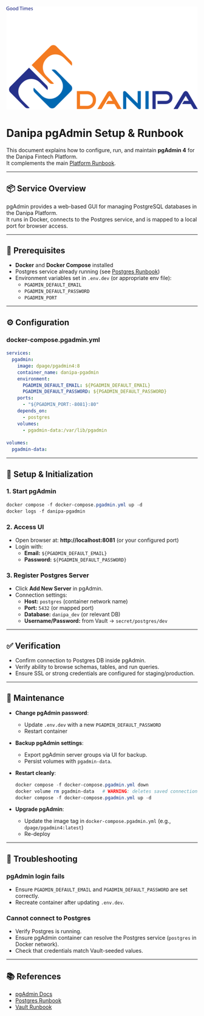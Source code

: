 # ![Danipa Logo](../images/danipa_logo.png)

# Danipa pgAdmin Setup & Runbook

This document explains how to configure, run, and maintain **pgAdmin 4** for the Danipa Fintech Platform.  
It complements the main [Platform Runbook](../Danipa_Platform_Stack_Runbook.md).

---

## 📦 Service Overview

pgAdmin provides a web-based GUI for managing PostgreSQL databases in the Danipa Platform.  
It runs in Docker, connects to the Postgres service, and is mapped to a local port for browser access.

---

## 📌 Prerequisites

- **Docker** and **Docker Compose** installed  
- Postgres service already running (see [Postgres Runbook](Danipa_Postgres_Runbook.md))  
- Environment variables set in `.env.dev` (or appropriate env file):  
  - `PGADMIN_DEFAULT_EMAIL`  
  - `PGADMIN_DEFAULT_PASSWORD`  
  - `PGADMIN_PORT`

---

## ⚙️ Configuration

### docker-compose.pgadmin.yml

```yaml
services:
  pgadmin:
    image: dpage/pgadmin4:8
    container_name: danipa-pgadmin
    environment:
      PGADMIN_DEFAULT_EMAIL: ${PGADMIN_DEFAULT_EMAIL}
      PGADMIN_DEFAULT_PASSWORD: ${PGADMIN_DEFAULT_PASSWORD}
    ports:
      - "${PGADMIN_PORT:-8081}:80"
    depends_on:
      - postgres
    volumes:
      - pgadmin-data:/var/lib/pgadmin

volumes:
  pgadmin-data:
```

---

## 🚀 Setup & Initialization

### 1. Start pgAdmin

```powershell
docker compose -f docker-compose.pgadmin.yml up -d
docker logs -f danipa-pgadmin
```

### 2. Access UI

- Open browser at: **http://localhost:8081** (or your configured port)  
- Login with:
  - **Email:** `${PGADMIN_DEFAULT_EMAIL}`  
  - **Password:** `${PGADMIN_DEFAULT_PASSWORD}`  

### 3. Register Postgres Server

- Click **Add New Server** in pgAdmin.  
- Connection settings:  
  - **Host:** `postgres` (container network name)  
  - **Port:** `5432` (or mapped port)  
  - **Database:** `danipa_dev` (or relevant DB)  
  - **Username/Password:** from Vault → `secret/postgres/dev`  

---

## ✅ Verification

- Confirm connection to Postgres DB inside pgAdmin.  
- Verify ability to browse schemas, tables, and run queries.  
- Ensure SSL or strong credentials are configured for staging/production.

---

## 🔧 Maintenance

- **Change pgAdmin password**:  
  - Update `.env.dev` with a new `PGADMIN_DEFAULT_PASSWORD`  
  - Restart container  

- **Backup pgAdmin settings**:  
  - Export pgAdmin server groups via UI for backup.  
  - Persist volumes with `pgadmin-data`.

- **Restart cleanly**:  
  ```powershell
  docker compose -f docker-compose.pgadmin.yml down
  docker volume rm pgadmin-data   # WARNING: deletes saved connections
  docker compose -f docker-compose.pgadmin.yml up -d
  ```

- **Upgrade pgAdmin**:  
  - Update the image tag in `docker-compose.pgadmin.yml` (e.g., `dpage/pgadmin4:latest`)  
  - Re-deploy  

---

## 🚨 Troubleshooting

### pgAdmin login fails
- Ensure `PGADMIN_DEFAULT_EMAIL` and `PGADMIN_DEFAULT_PASSWORD` are set correctly.  
- Recreate container after updating `.env.dev`.

### Cannot connect to Postgres
- Verify Postgres is running.  
- Ensure pgAdmin container can resolve the Postgres service (`postgres` in Docker network).  
- Check that credentials match Vault-seeded values.

---

## 📚 References
- [pgAdmin Docs](https://www.pgadmin.org/docs/)  
- [Postgres Runbook](Danipa_Postgres_Runbook.md)  
- [Vault Runbook](Danipa_Vault_Runbook.md)  
